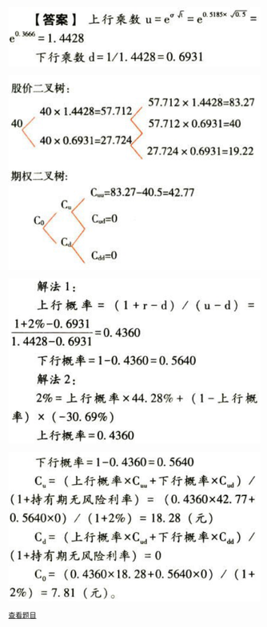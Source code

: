 ![](2f541e9fade4d017a0b9aaf5b96756ec.png)

![](e2475cb156244639990da87ea0994244.png)

![](1f8ed6dfe637d7fda9057603dfcc1fa3.png)

![](82e727dac37835a3bf6c04b783f65f98.png)

[查看题目](../C07期权价值评估.本章真题.md#10-题目)


